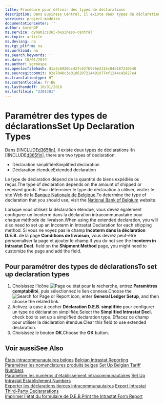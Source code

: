 ```yaml
---
title: Procédure pour définir des types de déclarations
description: Dans Business Central, il existe deux types de déclarations.
services: project-madeira
documentationcenter: ''
author: SorenGP
ms.service: dynamics365-business-central
ms.topic: article
ms.devlang: na
ms.tgt_pltfrm: na
ms.workload: na
ms.search.keywords: ''
ms.date: 10/01/2019
ms.author: sgroespe
ms.openlocfilehash: d1a2c6926bc42fc62fb976e2316c84e187210548
ms.sourcegitcommit: 02e704bc3e01d62072144919774f1244c42827e4
ms.translationtype: HT
ms.contentlocale: fr-BE
ms.lasthandoff: 10/01/2019
ms.locfileid: "2301381"
---
```

# <a name="set-up-declaration-types"></a><span data-ttu-id="6e24d-103">Paramétrer des types de déclarations</span><span class="sxs-lookup"><span data-stu-id="6e24d-103">Set Up Declaration Types</span></span>
<span data-ttu-id="6e24d-104">Dans [!INCLUDE[d365fin](../../includes/d365fin_md.md)], il existe deux types de déclarations :</span><span class="sxs-lookup"><span data-stu-id="6e24d-104">In [!INCLUDE[d365fin](../../includes/d365fin_md.md)], there are two types of declaration:</span></span>  

- <span data-ttu-id="6e24d-105">Déclaration simplifiée</span><span class="sxs-lookup"><span data-stu-id="6e24d-105">Simplified declaration</span></span>  
- <span data-ttu-id="6e24d-106">Déclaration étendue</span><span class="sxs-lookup"><span data-stu-id="6e24d-106">Extended declaration</span></span>  

<span data-ttu-id="6e24d-107">Le type de déclaration dépend de la quantité de biens expédiés ou reçus.</span><span class="sxs-lookup"><span data-stu-id="6e24d-107">The type of declaration depends on the amount of shipped or received goods.</span></span> <span data-ttu-id="6e24d-108">Pour déterminer le type de déclaration à utiliser, visitez le site Web de la [Banque Nationale de Belgique](https://aka.ms/BelgianNationalBank).</span><span class="sxs-lookup"><span data-stu-id="6e24d-108">To determine the type of declaration that you should use, visit the [National Bank of Belgium](https://aka.ms/BelgianNationalBank) website.</span></span>  

<span data-ttu-id="6e24d-109">Lorsque vous utilisez la déclaration étendue, vous devez également configurer un Incoterm dans la déclaration intracommunautaire pour chaque méthode de livraison.</span><span class="sxs-lookup"><span data-stu-id="6e24d-109">When using the extended declaration, you will also need to set up an Incoterm in Intrastat Declaration for each shipping method.</span></span> <span data-ttu-id="6e24d-110">Si vous ne voyez pas le champ **Incoterm dans la déclaration D.E.B.** de la page **Conditions de livraison**, vous devrez peut-être personnaliser la page et ajouter le champ.</span><span class="sxs-lookup"><span data-stu-id="6e24d-110">If you do not see the **Incoterm in Intrastat Decl.** field on the **Shipment Method** page, you might need to customize the page and add the field.</span></span>

## <a name="to-set-up-declaration-types"></a><span data-ttu-id="6e24d-111">Pour paramétrer des types de déclarations</span><span class="sxs-lookup"><span data-stu-id="6e24d-111">To set up declaration types</span></span>  

1.  <span data-ttu-id="6e24d-112">Choisissez l'icône ![Page ou état pour la recherche](../../media/ui-search/search_small.png "icône Page ou état pour la recherche"), entrez **Paramètres comptabilité**, puis sélectionnez le lien connexe.</span><span class="sxs-lookup"><span data-stu-id="6e24d-112">Choose the ![Search for Page or Report](../../media/ui-search/search_small.png "Search for Page or Report icon") icon, enter **General Ledger Setup**, and then choose the related link.</span></span>  
2.  <span data-ttu-id="6e24d-113">Activez la case à cocher **Déclaration D.E.B. simplifiée** pour configurer un type de déclaration simplifiée.</span><span class="sxs-lookup"><span data-stu-id="6e24d-113">Select the **Simplified Intrastat Decl.** check box to set up a simplified declaration type.</span></span> <span data-ttu-id="6e24d-114">Effacez ce champ pour utiliser la déclaration étendue.</span><span class="sxs-lookup"><span data-stu-id="6e24d-114">Clear this field to use extended declaration.</span></span>  
3.  <span data-ttu-id="6e24d-115">Choisissez le bouton **OK**.</span><span class="sxs-lookup"><span data-stu-id="6e24d-115">Choose the **OK** button.</span></span>  

## <a name="see-also"></a><span data-ttu-id="6e24d-116">Voir aussi</span><span class="sxs-lookup"><span data-stu-id="6e24d-116">See Also</span></span>  
 <span data-ttu-id="6e24d-117">[États intracommunautaires belges](belgian-intrastat-reporting.md) </span><span class="sxs-lookup"><span data-stu-id="6e24d-117">[Belgian Intrastat Reporting](belgian-intrastat-reporting.md) </span></span>  
 <span data-ttu-id="6e24d-118">[Paramétrer les nomenclatures produits belges](how-to-set-up-belgian-tariff-numbers.md) </span><span class="sxs-lookup"><span data-stu-id="6e24d-118">[Set Up Belgian Tariff Numbers](how-to-set-up-belgian-tariff-numbers.md) </span></span>  
 <span data-ttu-id="6e24d-119">[Paramétrer les numéros d'établissement intracommunautaires](how-to-set-up-intrastat-establishment-numbers.md) </span><span class="sxs-lookup"><span data-stu-id="6e24d-119">[Set Up Intrastat Establishment Numbers](how-to-set-up-intrastat-establishment-numbers.md) </span></span>  
 <span data-ttu-id="6e24d-120">[Exporter les déclarations tierces intracommunautaires](how-to-export-intrastat-third-party-declararations.md) </span><span class="sxs-lookup"><span data-stu-id="6e24d-120">[Export Intrastat Third-Party Declararations](how-to-export-intrastat-third-party-declararations.md) </span></span>  
 [<span data-ttu-id="6e24d-121">Imprimer l'état du formulaire de D.E.B.</span><span class="sxs-lookup"><span data-stu-id="6e24d-121">Print the Intrastat Form Report</span></span>](how-to-print-the-intrastat-form-report.md)
